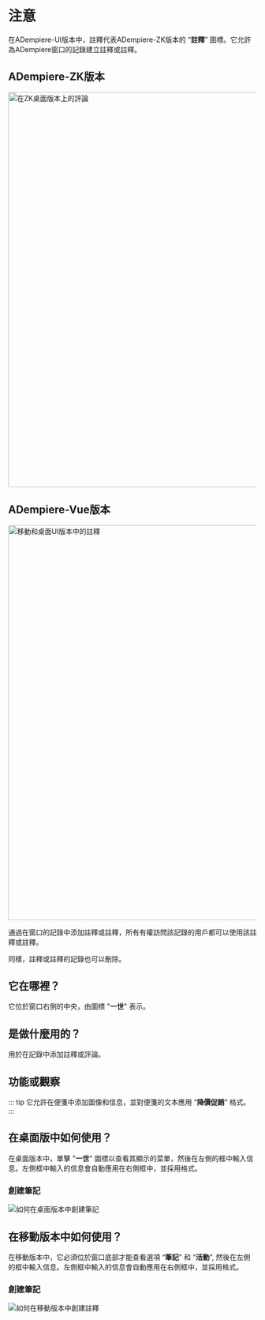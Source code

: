# 注意

在ADempiere-UI版本中，註釋代表ADempiere-ZK版本的 “**註釋**” 圖標。它允許為ADempiere窗口的記錄建立註釋或註釋。

## ADempiere-ZK版本

<img :src="$withBase('/images/components/notes/zk-desktop-version-notes.png')" alt="在ZK桌面版本上的評論" width="800px">

## ADempiere-Vue版本

<img :src="$withBase('/images/components/notes/notes-desktop-mobile.png')" alt="移動和桌面UI版本中的註釋" width="800px">

通過在窗口的記錄中添加註釋或註釋，所有有權訪問該記錄的用戶都可以使用該註釋或註釋。

同樣，註釋或註釋的記錄也可以刪除。

## 它在哪裡？

它位於窗口右側的中央，由圖標 "**一世**" 表示。

## 是做什麼用的？

用於在記錄中添加註釋或評論。

## 功能或觀察

::: tip
它允許在便箋中添加圖像和信息，並對便箋的文本應用 “**降價促銷**” 格式。
:::

## 在桌面版中如何使用？

在桌面版本中，單擊 "**一世**" 圖標以查看其顯示的菜單，然後在左側的框中輸入信息。左側框中輸入的信息會自動應用在右側框中，並採用格式。

### 創建筆記

![如何在桌面版本中創建筆記]('/images/components/notes/create-notes-in-desktop-version.gif' "如何在桌面版本中創建筆記")

## 在移動版本中如何使用？

在移動版本中，它必須位於窗口底部才能查看選項 “**筆記**” 和 “**活動**”, 然後在左側的框中輸入信息。左側框中輸入的信息會自動應用在右側框中，並採用格式。

### 創建筆記

![如何在移動版本中創建註釋]('/images/components/notes/create-notes-in-the-mobile-version.gif' "如何在移動版本中創建註釋")